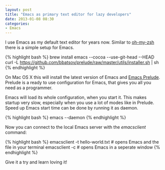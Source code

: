 ```yaml
---
layout: post
title: "Emacs as primary text editor for lazy developers"
date: 2013-01-08 08:30
categories:
- Emacs
---
```


I use Emacs as my default text editor for years now. Similar to
[oh-my-zsh](https://github.com/robbyrussell/oh-my-zsh) there is a simple setup
for Emacs.

{% highlight bash %}
brew install emacs --cocoa --use-git-head --HEAD
curl -L https://github.com/bbatsov/prelude/raw/master/utils/installer.sh | sh
{% endhighlight %}

On Mac OS X this will install the latest version of Emacs and
[Emacs Prelude](http://batsov.com/prelude/). Prelude is a ready to use
configuration for Emacs, that gives you all you need as a programmer.

Emacs will load its whole configuration, when you start it. This makes
startup very slow, especially when you use a lot of modes like in Prelude.
Speed up Emacs start time can be done by running it as daemon.

{% highlight bash %}
emacs --daemon
{% endhighlight %}

Now you can connect to the local Emacs server with the _emacsclient_ command:

{% highlight bash %}
emacsclient -t hello-world.txt # opens Emacs and the file in your terminal
emacsclient -c                 # opens Emacs in a seperate window
{% endhighlight %}

Give it a try and learn loving it!
